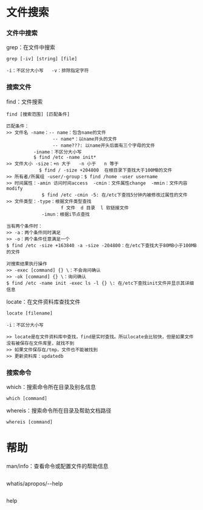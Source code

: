 # 文件搜索

### 文件中搜索
grep：在文件中搜索
```
grep [-iv] [string] [file]

-i：不区分大小写   -v：排除指定字符
```

### 搜索文件
find：文件搜索
```
find [搜索范围] [匹配条件]

匹配条件：
>> 文件名 -name：-- name：包含name的文件
                 -- name*：以name开头的文件
                 -- name???: 以name开头后面有三个字母的文件
          -iname：不区分大小写
          $ find /etc -name init*
>> 文件大小 -size：+n 大于   -n 小于   n 等于
            $ find / -size +204800  在根目录下查找大于100MB的文件
>> 所有者/所属组 -user/-group：$ find /home -user username
>> 时间属性：-amin 访问时间access  -cmin：文件属性change  -mmin：文件内容modify
             $ find /etc -cmin -5: 在/etc下查找5分钟内被修改过属性的文件
>> 文件类型：-type：根据文件类型查找
                    f 文件  d 目录  l 软链接文件
             -imun：根据i节点查找
             
当有两个条件时：            
>> -a：两个条件同时满足
>> -o：两个条件任意满足一个
$ find /etc -size +163840 -a -size -204800：在/etc下查找大于80MB小于100MB的文件

对搜索结果执行操作
>> -exec [command] {} \：不会询问确认
>> -ok [command] {} \：询问确认
$ find /etc -name init -exec ls -l {} \: 在/etc下查找init文件并显示其详细信息
```
locate：在文件资料库查找文件
```
locate [filename]

-i：不区分大小写

>> locate是在文件资料库中查找，find是实时查找。所以locate会比较快，但是如果文件没有被保存在文件库里，就找不到
>> 如果文件保存在/tmp，文件也不能被找到
>> 更新资料库：updatedb
```

### 搜索命令
which：搜索命令所在目录及别名信息
```
which [command]
```
whereis：搜索命令所在目录及帮助文档路径
```
whereis [command]
```
# 帮助
man/info：查看命令或配置文件的帮助信息
```

```
whatis/apropos/--help
```

```
help
```

```
